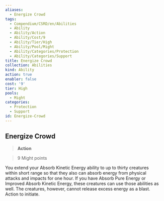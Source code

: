 ```yaml
---
aliases:
  - Energize Crowd
tags:
  - Compendium/CSRD/en/Abilities
  - Ability
  - Ability/Action
  - Ability/Cost/9
  - Ability/Tier/High
  - Ability/Pool/Might
  - Ability/Categories/Protection
  - Ability/Categories/Support
title: Energize Crowd
collection: Abilities
kind: Ability
action: true
enabler: false
cost: '9'
tier: High
pools:
  - Might
categories:
  - Protection
  - Support
id: Energize-Crowd
---
```

## Energize Crowd    
>**Action**    
>9 Might points  
    
You extend your Absorb Kinetic Energy ability to up to thirty creatures within short range so that they also can absorb energy from physical attacks and impacts for one hour. If you have Absorb Pure Energy or Improved Absorb Kinetic Energy, these creatures can use those abilities as well. The creatures, however, cannot release excess energy as a blast. Action to initiate.
